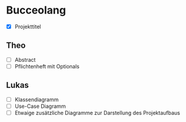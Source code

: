 # Bucceolang

- [x] Projekttitel

## Theo

- [ ] Abstract
- [ ] Pflichtenheft mit Optionals

## Lukas

- [ ] Klassendiagramm
- [ ] Use-Case Diagramm
- [ ] Etwaige zusätzliche Diagramme zur Darstellung des Projektaufbaus
